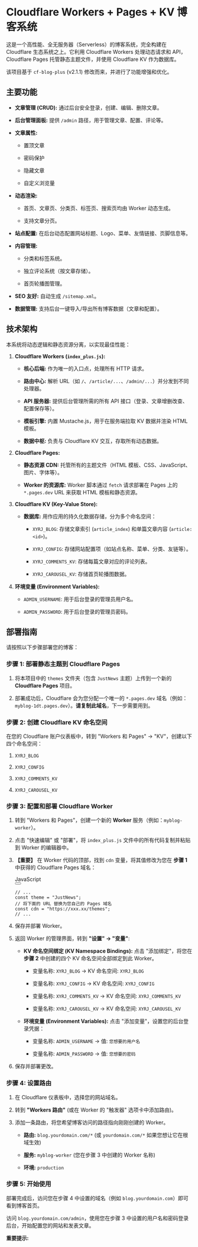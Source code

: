 
  <message-content _ngcontent-ng-c3446978459="" class="model-response-text ng-star-inserted has-thoughts contains-extensions-response" _nghost-ng-c1192761489="" id="message-content-id-r_d45805ab1d27f0ec" style="height: auto;">
   <div _ngcontent-ng-c1192761489="" inline-copy-host="" class="markdown markdown-main-panel enable-updated-hr-color" id="model-response-message-contentr_d45805ab1d27f0ec" dir="ltr" style="--animation-duration: 400ms; --fade-animation-function: linear;">
	<h1>Cloudflare Workers + Pages + KV 博客系统</h1>
    <p></p>
    <p>这是一个高性能、全无服务器（Serverless）的博客系统，完全构建在 Cloudflare 生态系统之上。它利用 Cloudflare Workers 处理动态请求和 API，Cloudflare Pages 托管静态主题文件，并使用 Cloudflare KV 作为数据库。</p>
    <p>该项目基于 <code>cf-blog-plus</code> (v2.1.1) 修改而来，并进行了功能增强和优化。</p>
    <p></p>
    <h2>主要功能</h2>
    <p></p>
    <ul>
     <li><p><b>文章管理 (CRUD):</b> 通过后台安全登录，创建、编辑、删除文章。</p></li>
     <li><p><b>后台管理面板:</b> 提供 <code>/admin</code> 路径，用于管理文章、配置、评论等。</p></li>
     <li><p><b>文章属性:</b></p>
      <ul>
       <li><p>置顶文章</p></li>
       <li><p>密码保护</p></li>
       <li><p>隐藏文章</p></li>
       <li><p>自定义浏览量</p></li>
      </ul></li>
     <li><p><b>动态渲染:</b></p>
      <ul>
       <li><p>首页、文章页、分类页、标签页、搜索页均由 Worker 动态生成。</p></li>
       <li><p>支持文章分页。</p></li>
      </ul></li>
     <li><p><b>站点配置:</b> 在后台动态配置网站标题、Logo、菜单、友情链接、页脚信息等。</p></li>
     <li><p><b>内容管理:</b></p>
      <ul>
       <li><p>分类和标签系统。</p></li>
       <li><p>独立评论系统（按文章存储）。</p></li>
       <li><p>首页轮播图管理。</p></li>
      </ul></li>
     <li><p><b>SEO 友好:</b> 自动生成 <code>/sitemap.xml</code>。</p></li>
     <li><p><b>数据管理:</b> 支持后台一键导入/导出所有博客数据（文章和配置）。</p></li>
    </ul>
    <p></p>
    <h2>技术架构</h2>
    <p></p>
    <p>本系统将动态逻辑和静态资源分离，以实现最佳性能：</p>
    <ol start="1">
     <li><p><b>Cloudflare Workers (<code>index_plus.js</code>):</b></p>
      <ul>
       <li><p><b>核心后端:</b> 作为唯一的入口点，处理所有 HTTP 请求。</p></li>
       <li><p><b>路由中心:</b> 解析 URL（如 <code>/</code>、<code>/article/...</code>、<code>/admin/...</code>）并分发到不同处理器。</p></li>
       <li><p><b>API 服务器:</b> 提供后台管理所需的所有 API 接口（登录、文章增删改查、配置保存等）。</p></li>
       <li><p><b>模板引擎:</b> 内置 Mustache.js，用于在服务端拉取 KV 数据并渲染 HTML 模板。</p></li>
       <li><p><b>数据中枢:</b> 负责与 Cloudflare KV 交互，存取所有动态数据。</p></li>
      </ul></li>
     <li><p><b>Cloudflare Pages:</b></p>
      <ul>
       <li><p><b>静态资源 CDN:</b> 托管所有的主题文件（HTML 模板、CSS、JavaScript、图片、字体等）。</p></li>
       <li><p><b>Worker 的资源库:</b> Worker 脚本通过 <code>fetch</code> 请求部署在 Pages 上的 <code>*.pages.dev</code> URL 来获取 HTML 模板和静态资源。</p></li>
      </ul></li>
     <li><p><b>Cloudflare KV (Key-Value Store):</b></p>
      <ul>
       <li><p><b>数据库:</b> 用作应用的持久化数据存储，分为多个命名空间：</p>
        <ul>
         <li><p><code>XYRJ_BLOG</code>: 存储文章索引 (<code>article_index</code>) 和单篇文章内容 (<code>article:&lt;id&gt;</code>)。</p></li>
         <li><p><code>XYRJ_CONFIG</code>: 存储网站配置项（如站点名称、菜单、分类、友链等）。</p></li>
         <li><p><code>XYRJ_COMMENTS_KV</code>: 存储每篇文章对应的评论列表。</p></li>
         <li><p><code>XYRJ_CAROUSEL_KV</code>: 存储首页轮播图数据。</p></li>
        </ul></li>
      </ul></li>
     <li><p><b>环境变量 (Environment Variables):</b></p>
      <ul>
       <li><p><code>ADMIN_USERNAME</code>: 用于后台登录的管理员用户名。</p></li>
       <li><p><code>ADMIN_PASSWORD</code>: 用于后台登录的管理员密码。</p></li>
      </ul></li>
    </ol>
    <p></p>
    <h2>部署指南</h2>
    <p></p>
    <p>请按照以下步骤部署您的博客：</p>
    <p></p>
    <h3>步骤 1: 部署静态主题到 Cloudflare Pages</h3>
    <p></p>
    <ol start="1">
     <li><p>将本项目中的 <code>themes</code> 文件夹（包含 <code>JustNews</code> 主题）上传到一个新的 <b>Cloudflare Pages</b> 项目。</p></li>
     <li><p>部署成功后，Cloudflare 会为您分配一个唯一的 <code>*.pages.dev</code> 域名（例如：<code>myblog-1dt.pages.dev</code>）。<b>请复制此域名</b>，下一步需要用到。</p></li>
    </ol>
    <p></p>
    <h3>步骤 2: 创建 Cloudflare KV 命名空间</h3>
    <p></p>
    <p>在您的 Cloudflare 账户仪表板中，转到 &quot;Workers 和 Pages&quot; -&gt; &quot;KV&quot;，创建以下四个命名空间：</p>
    <ol start="1">
     <li><p><code>XYRJ_BLOG</code></p></li>
     <li><p><code>XYRJ_CONFIG</code></p></li>
     <li><p><code>XYRJ_COMMENTS_KV</code></p></li>
     <li><p><code>XYRJ_CAROUSEL_KV</code></p></li>
    </ol>
    <p></p>
    <h3>步骤 3: 配置和部署 Cloudflare Worker</h3>
    <p></p>
    <ol start="1">
     <li><p>转到 &quot;Workers 和 Pages&quot;，创建一个新的 <b>Worker</b> 服务（例如：<code>myblog-worker</code>）。</p></li>
     <li><p>点击 &quot;快速编辑&quot; 或 &quot;部署&quot;，将 <code>index_plus.js</code> 文件中的所有代码复制并粘贴到 Worker 的编辑器中。</p></li>
     <li><p><b>【重要】</b> 在 Worker 代码的顶部，找到 <code>cdn</code> 变量，将其值修改为您在 <b>步骤 1</b> 中获得的 Cloudflare Pages 域名：</p>
      <response-element class="" ng-version="0.0.0-PLACEHOLDER">
       <!---->
       <!---->
       <!---->
       <!---->
       <code-block _nghost-ng-c3376969095="" class="ng-tns-c3376969095-94 ng-star-inserted" style="">
        <!---->
        <!---->
        <div _ngcontent-ng-c3376969095="" class="code-block ng-tns-c3376969095-94 ng-animate-disabled ng-trigger ng-trigger-codeBlockRevealAnimation" jslog="223238;track:impression,attention;BardVeMetadataKey:[[&quot;r_d45805ab1d27f0ec&quot;,&quot;c_4d4e0608f1243472&quot;,null,&quot;rc_1b1dbdb5adb8e63e&quot;,null,null,&quot;zh&quot;,null,1,null,null,1,0]]" data-hveid="0" decode-data-ved="1" data-ved="0CAAQhtANahgKEwiE5dmSnsKQAxUAAAAAHQAAAAAQrwM" style="display: block;">
         <div _ngcontent-ng-c3376969095="" class="code-block-decoration header-formatted gds-title-s ng-tns-c3376969095-94 ng-star-inserted" style="">
          <span _ngcontent-ng-c3376969095="" class="ng-tns-c3376969095-94">JavaScript</span>
          <div _ngcontent-ng-c3376969095="" class="buttons ng-tns-c3376969095-94 ng-star-inserted">
           <button _ngcontent-ng-c3376969095="" aria-label="Copy code" mat-icon-button="" mattooltip="Copy code" class="mdc-icon-button mat-mdc-icon-button mat-mdc-button-base mat-mdc-tooltip-trigger copy-button ng-tns-c3376969095-94 mat-unthemed ng-star-inserted" mat-ripple-loader-uninitialized="" mat-ripple-loader-class-name="mat-mdc-button-ripple" mat-ripple-loader-centered="" jslog="179062;track:generic_click,impression;BardVeMetadataKey:[[&quot;r_d45805ab1d27f0ec&quot;,&quot;c_4d4e0608f1243472&quot;,null,&quot;rc_1b1dbdb5adb8e63e&quot;,null,null,&quot;zh&quot;,null,1,null,null,1,0]];mutable:true"><span class="mat-mdc-button-persistent-ripple mdc-icon-button__ripple"></span>
            <mat-icon _ngcontent-ng-c3376969095="" role="img" fonticon="content_copy" class="mat-icon notranslate google-symbols mat-ligature-font mat-icon-no-color" aria-hidden="true" data-mat-icon-type="font" data-mat-icon-name="content_copy"></mat-icon><span class="mat-focus-indicator"></span><span class="mat-mdc-button-touch-target"></span></button>
           <!---->
           <!---->
          </div>
          <!---->
         </div>
         <!---->
         <div _ngcontent-ng-c3376969095="" class="formatted-code-block-internal-container ng-tns-c3376969095-94">
          <div _ngcontent-ng-c3376969095="" class="animated-opacity ng-tns-c3376969095-94">
           <pre _ngcontent-ng-c3376969095="" class="ng-tns-c3376969095-94"><code _ngcontent-ng-c3376969095="" role="text" data-test-id="code-content" class="code-container formatted ng-tns-c3376969095-94"><span class="hljs-comment">// ...</span>
<span class="hljs-keyword">const</span> theme = <span class="hljs-string">&quot;JustNews&quot;</span>;
<span class="hljs-comment">// 将下面的 URL 替换为您自己的 Pages 域名</span>
<span class="hljs-keyword">const</span> cdn = <span class="hljs-string">&quot;https://xxx.xx/themes&quot;</span>; 
<span class="hljs-comment">// ...</span>
</code></pre>
           <!---->
          </div>
         </div>
        </div>
        <!---->
        <!---->
       </code-block>
       <!---->
       <!---->
       <!---->
       <!---->
       <!---->
       <!---->
       <!---->
       <!---->
       <!---->
       <!---->
       <!---->
       <!---->
       <!---->
       <!---->
       <!---->
       <!---->
       <!---->
       <!---->
       <!---->
       <!---->
       <!---->
       <!---->
       <!---->
       <!---->
       <!---->
       <!---->
       <!---->
       <!---->
       <!---->
       <!---->
       <!---->
       <!---->
       <!---->
       <!---->
       <!---->
       <!---->
       <!---->
       <!---->
       <!---->
       <!---->
      </response-element></li>
     <li><p>保存并部署 Worker。</p></li>
     <li><p>返回 Worker 的管理界面，转到 <b>&quot;设置&quot; -&gt; &quot;变量&quot;</b>:</p>
      <ul>
       <li><p><b>KV 命名空间绑定 (KV Namespace Bindings):</b> 点击 &quot;添加绑定&quot;，将您在 <b>步骤 2</b> 中创建的四个 KV 命名空间全部绑定到此 Worker。</p>
        <ul>
         <li><p>变量名称: <code>XYRJ_BLOG</code> -&gt; KV 命名空间: <code>XYRJ_BLOG</code></p></li>
         <li><p>变量名称: <code>XYRJ_CONFIG</code> -&gt; KV 命名空间: <code>XYRJ_CONFIG</code></p></li>
         <li><p>变量名称: <code>XYRJ_COMMENTS_KV</code> -&gt; KV 命名空间: <code>XYRJ_COMMENTS_KV</code></p></li>
         <li><p>变量名称: <code>XYRJ_CAROUSEL_KV</code> -&gt; KV 命名空间: <code>XYRJ_CAROUSEL_KV</code></p></li>
        </ul></li>
       <li><p><b>环境变量 (Environment Variables):</b> 点击 &quot;添加变量&quot;，设置您的后台登录凭据：</p>
        <ul>
         <li><p>变量名称: <code>ADMIN_USERNAME</code> -&gt; 值: <code>您想要的用户名</code></p></li>
         <li><p>变量名称: <code>ADMIN_PASSWORD</code> -&gt; 值: <code>您想要的密码</code></p></li>
        </ul></li>
      </ul></li>
     <li><p>保存并部署更改。</p></li>
    </ol>
    <p></p>
    <h3>步骤 4: 设置路由</h3>
    <p></p>
    <ol start="1">
     <li><p>在 Cloudflare 仪表板中，选择您的网站域名。</p></li>
     <li><p>转到 <b>&quot;Workers 路由&quot;</b> (或在 Worker 的 &quot;触发器&quot; 选项卡中添加路由)。</p></li>
     <li><p>添加一条路由，将您希望博客访问的路径指向刚刚创建的 Worker。</p>
      <ul>
       <li><p><b>路由:</b> <code>blog.yourdomain.com/*</code> (或 <code>yourdomain.com/*</code> 如果您想让它在根域生效)</p></li>
       <li><p><b>服务:</b> <code>myblog-worker</code> (您在步骤 3 中创建的 Worker 名称)</p></li>
       <li><p><b>环境:</b> <code>production</code></p></li>
      </ul></li>
    </ol>
    <p></p>
    <h3>步骤 5: 开始使用</h3>
    <p></p>
    <p>部署完成后，访问您在步骤 4 中设置的域名（例如 <code>blog.yourdomain.com</code>）即可看到博客首页。</p>
    <p>访问 <code>blog.yourdomain.com/admin</code>，使用您在步骤 3 中设置的用户名和密码登录后台，开始配置您的网站和发表文章。</p>
    <p><b>重要提示:</b> </p>
   </div>
   <!---->
  </message-content>
